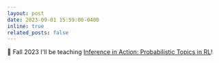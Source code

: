 ```yaml
---
layout: post
date: 2023-09-01 15:59:00-0400
inline: true
related_posts: false
---
```


:apple: Fall 2023 I'll be teaching [Inference in Action: Probabilistic Topics in RL](./inference-action-f23)!
